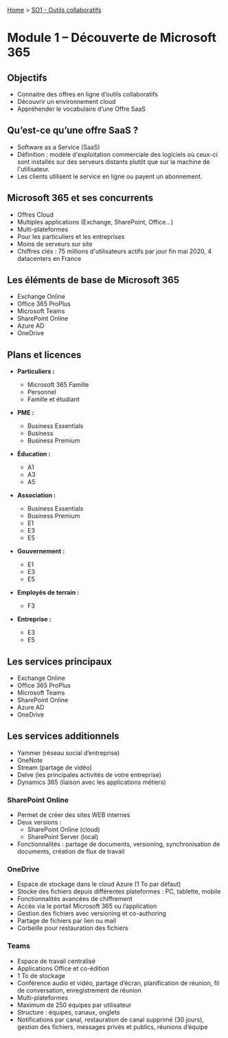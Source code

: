 [Home](https://github.com/Addleo/TSSR/tree/main) > [SO1 - Outils collaboratifs](https://github.com/Addleo/TSSR/tree/S01-Outils_collaboratifs)  
# Module 1 – Découverte de Microsoft 365

## Objectifs

- Connaitre des offres en ligne d’outils collaboratifs
- Découvrir un environnement cloud
- Appréhender le vocabulaire d’une Offre SaaS

## Qu’est-ce qu’une offre SaaS ?

- Software as a Service (SaaS)
- Définition : modèle d'exploitation commerciale des logiciels où ceux-ci sont installés sur des serveurs distants plutôt que sur la machine de l'utilisateur.
- Les clients utilisent le service en ligne ou payent un abonnement.

## Microsoft 365 et ses concurrents

- Offres Cloud
- Multiples applications (Exchange, SharePoint, Office…)
- Multi-plateformes
- Pour les particuliers et les entreprises
- Moins de serveurs sur site
- Chiffres clés : 75 millions d'utilisateurs actifs par jour fin mai 2020, 4 datacenters en France

## Les éléments de base de Microsoft 365

- Exchange Online
- Office 365 ProPlus
- Microsoft Teams
- SharePoint Online
- Azure AD
- OneDrive

## Plans et licences

- **Particuliers :**
  - Microsoft 365 Famille
  - Personnel
  - Famille et étudiant

- **PME :**
  - Business Essentials
  - Business
  - Business Premium

- **Éducation :**
  - A1
  - A3
  - A5

- **Association :**
  - Business Essentials
  - Business Premium
  - E1
  - E3
  - E5

- **Gouvernement :**
  - E1
  - E3
  - E5

- **Employés de terrain :**
  - F3

- **Entreprise :**
  - E3
  - E5

## Les services principaux

- Exchange Online
- Office 365 ProPlus
- Microsoft Teams
- SharePoint Online
- Azure AD
- OneDrive

## Les services additionnels

- Yammer (réseau social d’entreprise)
- OneNote
- Stream (partage de vidéo)
- Delve (les principales activités de votre entreprise)
- Dynamics 365 (liaison avec les applications métiers)

### SharePoint Online

- Permet de créer des sites WEB internes
- Deux versions :
  - SharePoint Online (cloud)
  - SharePoint Server (local)
- Fonctionnalités : partage de documents, versioning, synchronisation de documents, création de flux de travail

### OneDrive

- Espace de stockage dans le cloud Azure (1 To par défaut)
- Stocke des fichiers depuis différentes plateformes : PC, tablette, mobile
- Fonctionnalités avancées de chiffrement
- Accès via le portail Microsoft 365 ou l’application
- Gestion des fichiers avec versioning et co-authoring
- Partage de fichiers par lien ou mail
- Corbeille pour restauration des fichiers

### Teams

- Espace de travail centralisé
- Applications Office et co-édition
- 1 To de stockage
- Conférence audio et vidéo, partage d’écran, planification de réunion, fil de conversation, enregistrement de réunion
- Multi-plateformes
- Maximum de 250 équipes par utilisateur
- Structure : équipes, canaux, onglets
- Notifications par canal, restauration de canal supprimé (30 jours), gestion des fichiers, messages privés et publics, réunions d’équipe

